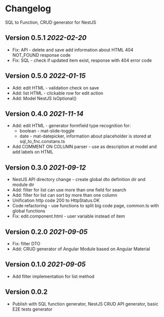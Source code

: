 # Changelog 
SQL to Function, CRUD generator for NestJS

## Version 0.5.1 _2022-02-20_
* Fix: API - delete and save add information about HTML 404 NOT_FOUND response code
* Fix: SQL - check if updated item exist, response with 404 error code

## Version 0.5.0 _2022-01-15_
* Add: edit HTML - validation check on save
* Add: list HTML - clickable row for edit action
* Add: Model NestJS IsOptional()

## Version 0.4.0 _2021-11-14_
* Add: edit HTML - generator formfield type recognition for:
  * boolean - mat-slide-toggle
  * date - mat-datepicker, information about placeholder is stored at sql_to_fnc.constans.ts
* Add COMMENT ON COLUMN parser - use as description at model and add labels on HTML

## Version 0.3.0 _2021-09-12_
* NestJS API directory change - create global dto definition dir and module dir
* Add: filter for list can use more than one field for search
* Add: filter for list can sort by more than one column
* Unification http code 200 to HttpStatus.OK
* Code refactoring - use functions to split big code page, common.ts with global functions
* Fix: edit.component.html - user variable instead of item

## Version 0.2.0 _2021-09-05_

* Fix: filter DTO
* Add: CRUD generator of Angular Module based on Angular Material

## Version 0.1.0 _2021-09-05_

* Add filter implementation for list method

## Version 0.0.2
* Publish with SQL function generator, NestJS CRUD API generator, basic E2E tests generator
